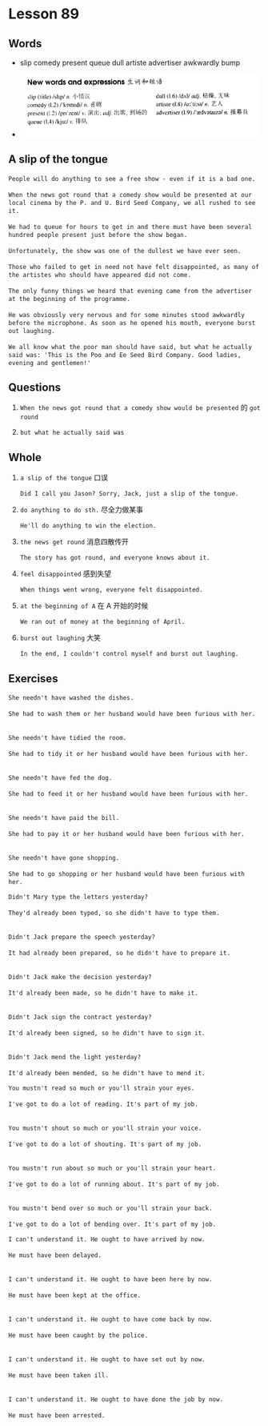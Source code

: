 # Lesson 89

## Words

- slip comedy present queue dull artiste advertiser awkwardly bump

- ![Words](../../../Images/Part2/09/words-89.png)

## A slip of the tongue

```
People will do anything to see a free show - even if it is a bad one.

When the news got round that a comedy show would be presented at our local cinema by the P. and U. Bird Seed Company, we all rushed to see it.

We had to queue for hours to get in and there must have been several hundred people present just before the show began.

Unfortunately, the show was one of the dullest we have ever seen.

Those who failed to get in need not have felt disappointed, as many of the artistes who should have appeared did not come.

The only funny things we heard that evening came from the advertiser at the beginning of the programme.

He was obviously very nervous and for some minutes stood awkwardly before the microphone. As soon as he opened his mouth, everyone burst out laughing.

We all know what the poor man should have said, but what he actually said was: 'This is the Poo and Ee Seed Bird Company. Good ladies, evening and gentlemen!'
```

## Questions

1. `When the news got round that a comedy show would be presented` 的 `got round`

2. `but what he actually said was`

## Whole

1. `a slip of the tongue` 口误

   ```
   Did I call you Jason? Sorry, Jack, just a slip of the tongue.
   ```

2. `do anything to do sth.` 尽全力做某事

   ```
   He'll do anything to win the election.
   ```

3. `the news get round` 消息四散传开

   ```
   The story has got round, and everyone knows about it.
   ```

4. `feel disappointed` 感到失望

   ```
   When things went wrong, everyone felt disappointed.
   ```

5. `at the beginning of A` 在 A 开始的时候

   ```
   We ran out of money at the beginning of April.
   ```

6. `burst out laughing` 大笑

   ```
   In the end, I couldn't control myself and burst out laughing.
   ```

## Exercises

```
She needn't have washed the dishes.

She had to wash them or her husband would have been furious with her.


She needn't have tidied the room.

She had to tidy it or her husband would have been furious with her.


She needn't have fed the dog.

She had to feed it or her husband would have been furious with her.


She needn't have paid the bill.

She had to pay it or her husband would have been furious with her.


She needn't have gone shopping.

She had to go shopping or her husband would have been furious with her.
```

```
Didn't Mary type the letters yesterday?

They'd already been typed, so she didn't have to type them.


Didn't Jack prepare the speech yesterday?

It had already been prepared, so he didn't have to prepare it.


Didn't Jack make the decision yesterday?

It'd already been made, so he didn't have to make it.


Didn't Jack sign the contract yesterday?

It'd already been signed, so he didn't have to sign it.


Didn't Jack mend the light yesterday?

It'd already been mended, so he didn't have to mend it.
```

```
You mustn't read so much or you'll strain your eyes.

I've got to do a lot of reading. It's part of my job.


You mustn't shout so much or you'll strain your voice.

I've got to do a lot of shouting. It's part of my job.


You mustn't run about so much or you'll strain your heart.

I've got to do a lot of running about. It's part of my job.


You mustn't bend over so much or you'll strain your back.

I've got to do a lot of bending over. It's part of my job.
```

```
I can't understand it. He ought to have arrived by now.

He must have been delayed.


I can't understand it. He ought to have been here by now.

He must have been kept at the office.


I can't understand it. He ought to have come back by now.

He must have been caught by the police.


I can't understand it. He ought to have set out by now.

He must have been taken ill.


I can't understand it. He ought to have done the job by now.

He must have been arrested.
```

